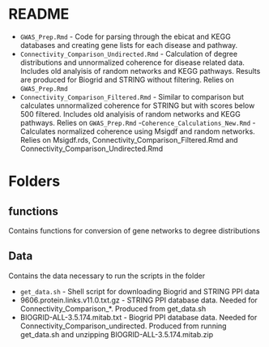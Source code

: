 # README

- `GWAS_Prep.Rmd` - Code for parsing through the ebicat and KEGG databases and creating gene lists for each disease and pathway. 
- `Connectivity_Comparison_Undirected.Rmd` - Calculation of  degree distributions and unnormalized coherence for disease related data. Includes old analyisis of random networks and KEGG pathways. Results are produced for Biogrid and STRING without filtering. Relies on `GWAS_Prep.Rmd` 
- `Connectivity_Comparison_Filtered.Rmd` - Similar to comparison but calculates unnormalized coherence for STRING but with scores below 500 filtered. Includes old analyisis of random networks and KEGG pathways. Relies on `GWAS_Prep.Rmd` 
-`Coherence_Calculations_New.Rmd` - Calculates normalized coherence using Msigdf and random networks. Relies on Msigdf.rds, Connectivity_Comparison_Filtered.Rmd and Connectivity_Comparison_Undirected.Rmd

# Folders

## functions
Contains functions for conversion of gene networks to degree distributions

## Data
Contains the data necessary to run the scripts in the folder

- `get_data.sh` - Shell script for downloading Biogrid and STRING PPI data
- 9606.protein.links.v11.0.txt.gz - STRING PPI database data. Needed for Connectivity_Comparison_*. Produced from get_data.sh
- BIOGRID-ALL-3.5.174.mitab.txt - Biogrid PPI database data. Needed for Connectivity_Comparison_undirected. Produced from running get_data.sh and unzipping BIOGRID-ALL-3.5.174.mitab.zip




